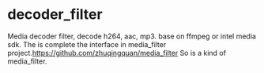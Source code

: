 # decoder_filter
Media decoder filter, decode h264, aac, mp3. base on ffmpeg or intel media sdk.
The is complete the interface in media_filter project.https://github.com/zhuqingquan/media_filter
So is a kind of media_filter.
